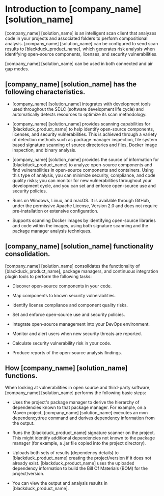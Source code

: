 # Introduction to [company_name] [solution_name]

[company_name] [solution_name] is an intelligent scan client that analyzes code in your projects and associated folders to perform compositional analysis. [company_name] [solution_name] can be configured to send scan results to [blackduck_product_name], which generates risk analysis when identifying open-source components, licenses, and security vulnerabilities.

[company_name] [solution_name] can be used in both connected and air gap modes.  

## [company_name] [solution_name] has the following characteristics.     

* [company_name] [solution_name] integrates with development tools used throughout the SDLC (software development life cycle) and automatically detects resources to optimize its scan methodology.

* [company_name] [solution_name] provides scanning capabilities for [blackduck_product_name] to help identify open-source components, licenses, and security vulnerabilities. This is achieved through a variety of detection methods such as package manager inspection, file system based signature scanning of source directories and files, Docker image inspection, and binary analysis.

* [company_name] [solution_name] provides the source of information for [blackduck_product_name] to analyze open-source components and find vulnerabilities in open-source components and containers. Using this type of analysis, you can minimize security, compliance, and code quality risks; you can monitor for new vulnerabilities throughout your development cycle, and you can set and enforce open-source use and security policies.

* Runs on Windows, Linux, and macOS. It is available through GitHub, under the permissive Apache License, Version 2.0 and does not require pre-installation or extensive configuration.

* Supports scanning Docker images by identifying open-source libraries and code within the images, using both signature scanning and the package manager analysis techniques.  

## [company_name] [solution_name] functionality consolidation.   

[company_name] [solution_name] consolidates the functionality of [blackduck_product_name], package managers, and continuous integration plugin tools to perform the following tasks:  

* Discover open-source components in your code.

* Map components to known security vulnerabilities.

* Identify license compliance and component quality risks.

* Set and enforce open-source use and security policies.

* Integrate open-source management into your DevOps environment.

* Monitor and alert users when new security threats are reported.

* Calculate security vulnerability risk in your code.

* Produce reports of the open-source analysis findings.  

## How [company_name] [solution_name] functions.   

When looking at vulnerabilities in open source and third-party software, [company_name] [solution_name] performs the following basic steps:

* Uses the project's package manager to derive the hierarchy of dependencies known to that package manager. For example, on a Maven project, [company_name] [solution_name] executes an mvn dependency:tree command and derives dependency information from the output.

* Runs the [blackduck_product_name] signature scanner on the project. This might identify additional dependencies not known to the package manager (for example, a .jar file copied into the project directory).

* Uploads both sets of results (dependency details) to [blackduck_product_name] creating the project/version if it does not already exist. [blackduck_product_name] uses the uploaded dependency information to build the Bill Of Materials (BOM) for the project/version.

* You can view the output and analysis results in [blackduck_product_name].  

